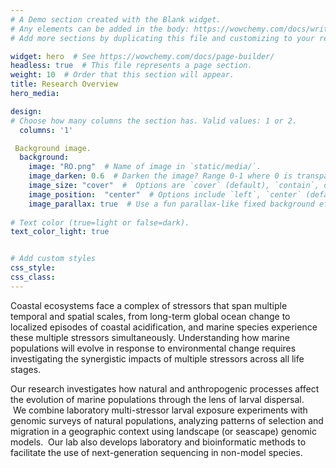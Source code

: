 ```yaml
---
# A Demo section created with the Blank widget.
# Any elements can be added in the body: https://wowchemy.com/docs/writing-markdown-latex/
# Add more sections by duplicating this file and customizing to your requirements.

widget: hero  # See https://wowchemy.com/docs/page-builder/
headless: true  # This file represents a page section.
weight: 10  # Order that this section will appear.
title: Research Overview
hero_media: 

design:
# Choose how many columns the section has. Valid values: 1 or 2.
  columns: '1'

 Background image.
  background:
    image: "RO.png"  # Name of image in `static/media/`.
    image_darken: 0.6  # Darken the image? Range 0-1 where 0 is transparent and 1 is opaque.
    image_size: "cover"  #  Options are `cover` (default), `contain`, or `actual` size.
    image_position:  "center"  # Options include `left`, `center` (default), or `right`.
    image_parallax: true  # Use a fun parallax-like fixed background effect? true/false
  
# Text color (true=light or false=dark).
text_color_light: true


# Add custom styles
css_style:
css_class: 
---
```

Coastal ecosystems face a complex of stressors that span multiple temporal and spatial scales, from long-term global ocean change to localized episodes of coastal acidification, and marine species experience these multiple stressors simultaneously. Understanding how marine populations will evolve in response to environmental change requires investigating the synergistic impacts of multiple stressors across all life stages.

Our research investigates how natural and anthropogenic processes affect the evolution of marine populations through the lens of larval dispersal.  We combine laboratory multi-stressor larval exposure experiments with genomic surveys of natural populations, analyzing patterns of selection and migration in a geographic context using landscape (or seascape) genomic models.  Our lab also develops laboratory and bioinformatic methods to facilitate the use of next-generation sequencing in non-model species.
